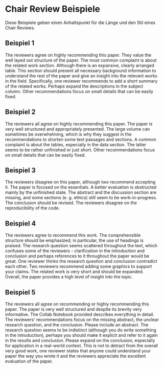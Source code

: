 # Chair Review Beispiele #
Diese Beispiele geben einen Anhaltspunkt für die Länge und den Stil eines Chair Reviews.
## Beispiel 1 ##
The reviewers agree on highly recommending this paper. They value the well layed out structure of the paper. The most common complaint is about the related work section. Although there is an expansive, clearly arranged table. This section should present all necessary background information to understand the rest of the paper and give an insight into the relevant works in the field. Specifically, one reviewer recommends to add a short summary of the related works. Perhaps expand the descriptions in the subject column. Other recommendations focus on small details that can be easily fixed.

## Beispiel 2 ##
The reviewers all agree on highly recommending this paper. The paper is very well structured and appropriately presented. The large volume can sometimes be overwhelming, which is why they suggest in the recommendations to shorten some text passages and sections. A common complaint is about the tables, especially in the data section. The latter seems to be rather unfinished or just short. Other recommendations focus on small details that can be easily fixed.

## Beispiel 3 ##
The reviewers disagree on this paper, although two recommend accepting it. The paper is focused on the essentials. A better evaluation is obstructed mainly by the unfinished state. The abstract and the discussion section are missing, and some sections (e. g. ethics) still seem to be work-in-progress. The conclusion should be revised. The reviewers disagree on the reproducibility of the code.

## Beispiel 4 ##
The reviewers agree to recommend this work. The comprehensible structure should be emphasized; in particular, the use of headings is praised. The research question seems scattered throughout the text, which confuses some of the reviewers - clarification in the introduction and conclusion and perhaps references to it throughout the paper would be great. One reviewer thinks the research question and conclusion contradict each other. Two reviewers recommend adding some graphics to support your claims. The related work is very short and should be expanded. Overall, the paper provides a high level of insight into the topic.

## Beispiel 5 ##
The reviewers all agree on recommending or highly recommending this paper. The paper is very well structured and despite its brevity very informative. The Collab Notebook provided describes everything in detail. The reviewers' recommendations focus on the missing abstract, the unclear research question, and the conclusion. Please include an abstract. The research question seems to be indistinct (although you do write something in the introduction), perhaps you should make it explicit and refer to it again in the results and conclusion.  Please expand on the conclusion, especially for application in a real-world context.
This is not to detract from the overall very good work, one reviewer states that anyone could understand your paper the way you wrote it and the reviewers appreciate the excellent evaluation of the paper.
